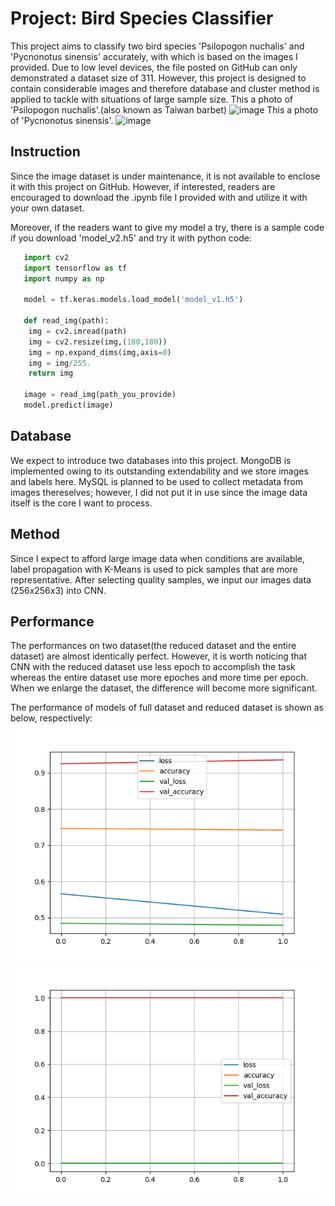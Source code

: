 # Project: Bird Species Classifier
This project aims to classify two bird species 'Psilopogon nuchalis' and 'Pycnonotus sinensis' accurately, with which is based on the images I provided. Due to low level devices, the file posted on GitHub can only demonstrated a dataset size of 311. However, this project is designed to contain considerable images and therefore database and cluster method is applied to tackle with situations of large sample size.
This a photo of 'Psilopogon nuchalis'.(also known as Taiwan barbet)
![image](6B1A0315.JPG)
This a photo of 'Pycnonotus sinensis'.
![image](6B1A2900.JPG)

## Instruction
Since the image dataset is under maintenance, it is not available to enclose it with this project on GitHub. However, if interested, readers are encouraged to download the .ipynb file I provided with and utilize it with your own dataset. 

Moreover, if the readers want to give my model a try, there is a sample code if you download 'model_v2.h5' and try it with python code:
```py
   import cv2
   import tensorflow as tf
   import numpy as np
   
   model = tf.keras.models.load_model('model_v1.h5')
   
   def read_img(path):
    img = cv2.imread(path)
    img = cv2.resize(img,(180,180))
    img = np.expand_dims(img,axis=0)
    img = img/255.
    return img
   
   image = read_img(path_you_provide)
   model.predict(image)
```
## Database
We expect to introduce two databases into this project. MongoDB is implemented owing to its outstanding extendability and we store images and labels here. MySQL is planned to be used to collect metadata from images thereselves; however, I did not put it in use since the image data itself is the core I want to process.

## Method
Since I expect to afford large image data when conditions are available, label propagation with K-Means is used to pick samples that are more representative. After selecting quality samples, we input our images data (256x256x3) into CNN.

## Performance
The performances on two dataset(the reduced dataset and the entire dataset) are almost identically perfect. However, it is worth noticing that CNN with the reduced dataset use less epoch to accomplish the task whereas the entire dataset use more epoches and more time per epoch. When we enlarge the dataset, the difference will become more significant.

The performance of models of full dataset and reduced dataset is shown as below, respectively:
![image](model1.png)
![image](model2.png)
